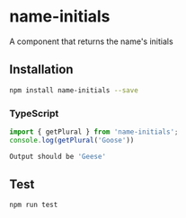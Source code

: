 # name-initials

A component that returns the name's initials

## Installation 
```sh
npm install name-initials --save
```
### TypeScript
```typescript
import { getPlural } from 'name-initials';
console.log(getPlural('Goose'))
```
```sh
Output should be 'Geese'
```
## Test 
```sh
npm run test
```
